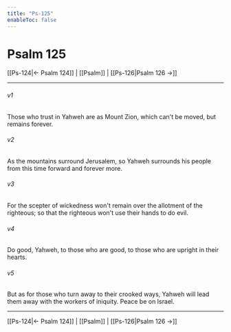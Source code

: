 ```yaml
---
title: "Ps-125"
enableToc: false
---
```

# Psalm 125

[[Ps-124|← Psalm 124]] | [[Psalm]] | [[Ps-126|Psalm 126 →]]
***



###### v1 
Those who trust in Yahweh are as Mount Zion, which can't be moved, but remains forever. 

###### v2 
As the mountains surround Jerusalem, so Yahweh surrounds his people from this time forward and forever more. 

###### v3 
For the scepter of wickedness won't remain over the allotment of the righteous; so that the righteous won't use their hands to do evil. 

###### v4 
Do good, Yahweh, to those who are good, to those who are upright in their hearts. 

###### v5 
But as for those who turn away to their crooked ways, Yahweh will lead them away with the workers of iniquity. Peace be on Israel.

***
[[Ps-124|← Psalm 124]] | [[Psalm]] | [[Ps-126|Psalm 126 →]]
